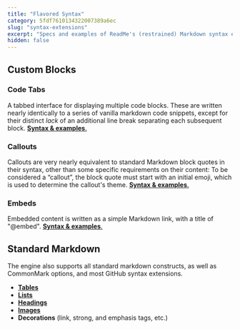 ```yaml
---
title: "Flavored Syntax"
category: 5fdf7610134322007389a6ec
slug: "syntax-extensions"
excerpt: "Specs and examples of ReadMe's (restrained) Markdown syntax extensions."
hidden: false
---
```

Custom Blocks
---

### Code Tabs

A tabbed interface for displaying multiple code blocks. These are written nearly identically to a series of vanilla markdown code snippets, except for their distinct *lack* of an additional line break separating each subsequent block. [**Syntax & examples**.](doc:code-blocks)

### Callouts

Callouts are very nearly equivalent to standard Markdown block quotes in their syntax, other than some specific requirements on their content: To be considered a “callout”, the block quote must start with an initial emoji, which is used to determine the callout's theme. [**Syntax & examples**.](doc:callouts)

### Embeds

Embedded content is written as a simple Markdown link, with a title of "@embed". [**Syntax & examples**.](doc:embeds)

Standard Markdown
---

The engine also supports all standard markdown constructs, as well as CommonMark options, and most GitHub syntax extensions.

- [**Tables**](doc:tables) <!-- Supports GFM-style table alignment. -->
- [**Lists**](doc:lists) <!-- Ordered and unordered lists; GFM-style checklists. -->
- [**Headings**](doc:headings) <!-- Supports setext, underline, and compact notations. -->
- [**Images**](doc:images)
- **Decorations** (link, strong, and emphasis tags, etc.)